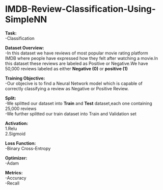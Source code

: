 # IMDB-Review-Classification-Using-SimpleNN

**Task:**<br />
-Classification

**Dataset Overview:**<br />
-In this dataset we have reviews of most popular movie rating platform IMDB where people have expressed how they felt after watching a movie.In this dataset these reviews are labeled as Positive or Negative.We have 50,000 reviews labeled as either **Negative (0)** or **positive (1)**<br />

**Training Objective:**<br />
-Our objecive is to find a Neural Network model which is capable of correctly classifying a review as Negative or Positive Review.

**Split:**<br />
-We splitted our dataset into **Train** and **Test** dataset,each one containing 25,000 reviews<br />
-We further splitted our train dataset into Train and Validation set <br />

**Activation:**<br />
1.Relu <br />
2.Sigmoid <br />

**Loss Function:**<br />
-Binary Cross-Entropy<br />

**Optimizer:**<br />
-Adam<br />

**Metrics:**<br />
-Accuracy<br />
-Recall

